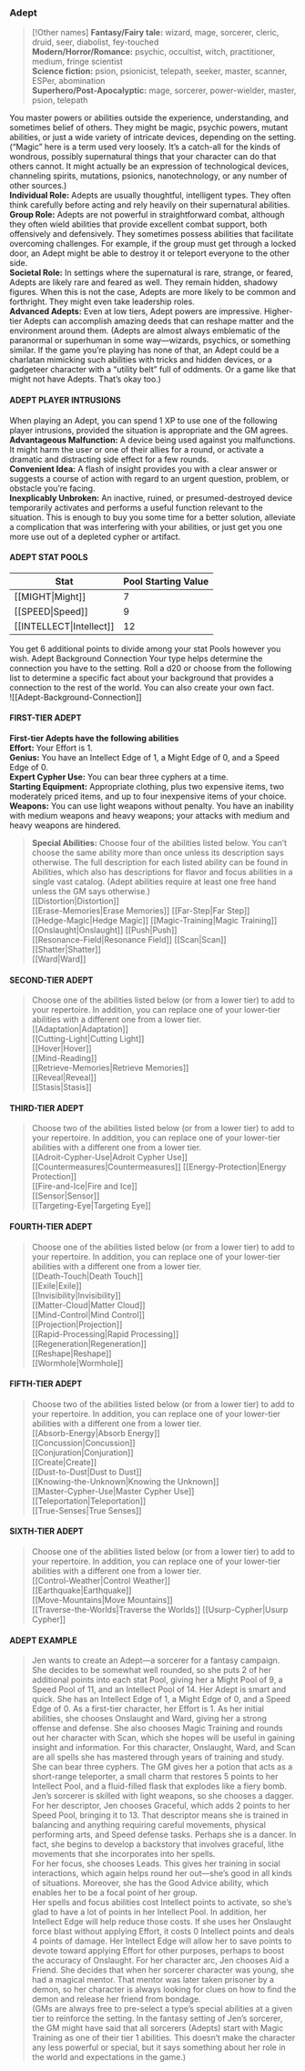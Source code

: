 ### Adept
>[!Other names]
>**Fantasy/Fairy tale:** wizard, mage, sorcerer, cleric, druid, seer, diabolist, fey-touched  
>**Modern/Horror/Romance:** psychic, occultist, witch, practitioner, medium, fringe scientist  
>**Science fiction:** psion, psionicist, telepath, seeker, master, scanner, ESPer, abomination  
>**Superhero/Post-Apocalyptic:** mage, sorcerer, power-wielder, master, psion, telepath  

You master powers or abilities outside the experience, understanding, and sometimes belief of others. They might be magic, psychic powers, mutant abilities, or just a wide variety of intricate devices, depending on the setting. (“Magic” here is a term used very loosely. It’s a catch-all for the kinds of wondrous, possibly supernatural things that your character can do that others cannot. It might actually be an expression of technological devices, channeling spirits, mutations, psionics, nanotechnology, or any number of other sources.)  
**Individual Role:** Adepts are usually thoughtful, intelligent types. They often think carefully before acting and rely heavily on their supernatural abilities.  
**Group Role:** Adepts are not powerful in straightforward combat, although they often wield abilities that provide excellent combat support, both offensively and defensively. They sometimes possess abilities that facilitate overcoming challenges. For example, if the group must get through a locked door, an Adept might be able to destroy it or teleport everyone to the other side.   
**Societal Role:** In settings where the supernatural is rare, strange, or feared, Adepts are likely rare and feared as well. They remain hidden, shadowy figures. When this is not the case, Adepts are more likely to be common and forthright. They might even take leadership roles.  
**Advanced Adepts:** Even at low tiers, Adept powers are impressive. Higher-tier Adepts can accomplish amazing deeds that can reshape matter and the environment around them.
(Adepts are almost always emblematic of the paranormal or superhuman in some way—wizards, psychics, or something similar. If the game you’re playing has none of that, an Adept could be a charlatan mimicking such abilities with tricks and hidden devices, or a gadgeteer character with a “utility belt” full of oddments. Or a game like that might not have Adepts. That’s okay too.)  
#### ADEPT PLAYER INTRUSIONS  
When playing an Adept, you can spend 1 XP to use one of the following player intrusions, provided the situation is appropriate and the GM agrees.  
**Advantageous Malfunction:** A device being used against you malfunctions. It might harm the user or one of their allies for a round, or activate a dramatic and distracting side effect for a few rounds.  
**Convenient Idea:** A flash of insight provides you with a clear answer or suggests a course of action with regard to an urgent question, problem, or obstacle you’re facing.  
**Inexplicably Unbroken:** An inactive, ruined, or presumed-destroyed device temporarily activates and performs a useful function relevant to the situation. This is enough to buy you some time for a better solution, alleviate a complication that was interfering with your abilities, or just get you one more use out of a depleted cypher or artifact.  
#### ADEPT STAT POOLS  
| **Stat** | **Pool Starting Value** |
| -- | ----------------------------- |
| [[MIGHT\|Might]] | 7 |
| [[SPEED\|Speed]] | 9 |
| [[INTELLECT\|Intellect]] | 12 |  
You get 6 additional points to divide among your stat Pools however you wish.
Adept Background Connection
Your type helps determine the connection you have to the setting. Roll a d20 or choose from the following list to determine a specific fact about your background that provides a connection to the rest of the world. You can also create your own fact.  
![[Adept-Background-Connection]]  
#### FIRST-TIER ADEPT  
**First-tier Adepts have the following abilities**  
**Effort:** Your Effort is 1.  
**Genius:** You have an Intellect Edge of 1, a Might Edge of 0, and a Speed Edge of 0.  
**Expert Cypher Use:** You can bear three cyphers at a time.  
**Starting Equipment:** Appropriate clothing, plus two expensive items, two moderately priced items, and up to four inexpensive items of your choice.  
**Weapons:** You can use light weapons without penalty. You have an inability with medium weapons and heavy weapons; your attacks with medium and heavy weapons are hindered.
> **Special Abilities:** Choose four of the abilities listed below. You can’t choose the same ability more than once unless its description says otherwise. The full description for each listed ability can be found in Abilities, which also has descriptions for flavor and focus abilities in a single vast catalog. (Adept abilities require at least one free hand unless the GM says otherwise.)  
> [[Distortion|Distortion]]  
> [[Erase-Memories|Erase Memories]]
> [[Far-Step|Far Step]]  
> [[Hedge-Magic|Hedge Magic]]
> [[Magic-Training|Magic Training]]
> [[Onslaught|Onslaught]]
> [[Push|Push]]  
> [[Resonance-Field|Resonance Field]]
> [[Scan|Scan]]  
> [[Shatter|Shatter]]  
> [[Ward|Ward]]  
#### SECOND-TIER ADEPT  
>Choose one of the abilities listed below (or from a lower tier) to add to your repertoire. In addition, you can replace one of your lower-tier abilities with a different one from a lower tier.  
>[[Adaptation|Adaptation]]  
>[[Cutting-Light|Cutting Light]]  
>[[Hover|Hover]]  
>[[Mind-Reading]]  
>[[Retrieve-Memories|Retrieve Memories]]  
>[[Reveal|Reveal]]  
>[[Stasis|Stasis]]  
#### THIRD-TIER ADEPT  
>Choose two of the abilities listed below (or from a lower tier) to add to your repertoire. In addition, you can replace one of your lower-tier abilities with a different one from a lower tier.  
>[[Adroit-Cypher-Use|Adroit Cypher Use]]  
>[[Countermeasures|Countermeasures]]
>[[Energy-Protection|Energy Protection]]  
>[[Fire-and-Ice|Fire and Ice]]  
>[[Sensor|Sensor]]  
>[[Targeting-Eye|Targeting Eye]]  
#### FOURTH-TIER ADEPT  
>Choose one of the abilities listed below (or from a lower tier) to add to your repertoire. In addition, you can replace one of your lower-tier abilities with a different one from a lower tier.  
>[[Death-Touch|Death Touch]]  
>[[Exile|Exile]]  
>[[Invisibility|Invisibility]]  
>[[Matter-Cloud|Matter Cloud]]  
>[[Mind-Control|Mind Control]]  
>[[Projection|Projection]]  
>[[Rapid-Processing|Rapid Processing]]  
>[[Regeneration|Regeneration]]  
>[[Reshape|Reshape]]  
>[[Wormhole|Wormhole]]  
#### FIFTH-TIER ADEPT  
>Choose two of the abilities listed below (or from a lower tier) to add to your repertoire. In addition, you can replace one of your lower-tier abilities with a different one from a lower tier.  
>[[Absorb-Energy|Absorb Energy]]  
>[[Concussion|Concussion]]  
>[[Conjuration|Conjuration]]  
>[[Create|Create]]  
>[[Dust-to-Dust|Dust to Dust]]  
>[[Knowing-the-Unknown|Knowing the Unknown]]  
>[[Master-Cypher-Use|Master Cypher Use]]  
>[[Teleportation|Teleportation]]  
>[[True-Senses|True Senses]]  
#### SIXTH-TIER ADEPT  
>Choose one of the abilities listed below (or from a lower tier) to add to your repertoire. In addition, you can replace one of your lower-tier abilities with a different one from a lower tier.  
>[[Control-Weather|Control Weather]]  
>[[Earthquake|Earthquake]]  
>[[Move-Mountains|Move Mountains]]  
>[[Traverse-the-Worlds|Traverse the Worlds]] 
>[[Usurp-Cypher|Usurp Cypher]]  
#### ADEPT EXAMPLE  
>Jen wants to create an Adept—a sorcerer for a fantasy campaign. She decides to be somewhat well rounded, so she puts 2 of her additional points into each stat Pool, giving her a Might Pool of 9, a Speed Pool of 11, and an Intellect Pool of 14. Her Adept is smart and quick. She has an Intellect Edge of 1, a Might Edge of 0, and a Speed Edge of 0. As a first-tier character, her Effort is 1. As her initial abilities, she chooses Onslaught and Ward, giving her a strong offense and defense. She also chooses Magic Training and rounds out her character with Scan, which she hopes will be useful in gaining insight and information. For this character, Onslaught, Ward, and Scan are all spells she has mastered through years of training and study.  
She can bear three cyphers. The GM gives her a potion that acts as a short-range teleporter, a small charm that restores 5 points to her Intellect Pool, and a fluid-filled flask that explodes like a fiery bomb. Jen’s sorcerer is skilled with light weapons, so she chooses a dagger.   
For her descriptor, Jen chooses Graceful, which adds 2 points to her Speed Pool, bringing it to 13. That descriptor means she is trained in balancing and anything requiring careful movements, physical performing arts, and Speed defense tasks. Perhaps she is a dancer. In fact, she begins to develop a backstory that involves graceful, lithe movements that she incorporates into her spells.  
For her focus, she chooses Leads. This gives her training in social interactions, which again helps round her out—she’s good in all kinds of situations. Moreover, she has the Good Advice ability, which enables her to be a focal point of her group.  
Her spells and focus abilities cost Intellect points to activate, so she’s glad to have a lot of points in her Intellect Pool. In addition, her Intellect Edge will help reduce those costs. If she uses her Onslaught force blast without applying Effort, it costs 0 Intellect points and deals 4 points of damage. Her Intellect Edge will allow her to save points to devote toward applying Effort for other purposes, perhaps to boost the accuracy of Onslaught.
For her character arc, Jen chooses Aid a Friend. She decides that when her sorcerer character was young, she had a magical mentor. That mentor was later taken prisoner by a demon, so her character is always looking for clues on how to find the demon and release her friend from bondage.  
(GMs are always free to pre-select a type’s special abilities at a given tier to reinforce the setting. In the fantasy setting of Jen’s sorcerer, the GM might have said that all sorcerers (Adepts) start with Magic Training as one of their tier 1 abilities. This doesn’t make the character any less powerful or special, but it says something about her role in the world and expectations in the game.)  








